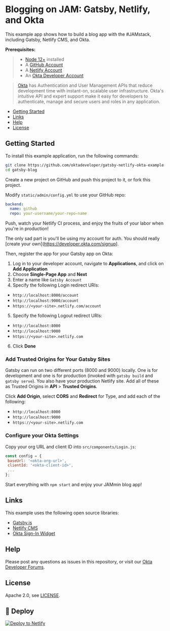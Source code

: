 # Blogging on JAM: Gatsby, Netlify, and Okta
 
This example app shows how to build a blog app with the #JAMstack, including Gatsby, Netlify CMS, and Okta. 

<!--
Please read [Build a CRUD App with Angular 9 and Spring Boot](https://developer.okta.com/blog/2020/01/06/crud-angular-9-spring-boot-2) to see how this app was created.
-->

**Prerequisites:** 

> * [Node 12+](https://nodejs.org/en/) installed
> * A [GitHub Account](https://github.com/join)
> * A [Netlify Account](https://app.netlify.com/signup)
> * An [Okta Developer Account](https://developer.okta.com/signup)

> [Okta](https://developer.okta.com/) has Authentication and User Management APIs that reduce development time with instant-on, scalable user infrastructure. Okta's intuitive API and expert support make it easy for developers to authenticate, manage and secure users and roles in any application.

* [Getting Started](#getting-started)
* [Links](#links)
* [Help](#help)
* [License](#license)

## Getting Started

To install this example application, run the following commands:

```bash
git clone https://github.com/oktadeveloper/gatsby-netlify-okta-example.git gatsby-blog
cd gatsby-blog
```

Create a new project on GitHub and push this project to it, or fork this project.

Modify `static/admin/config.yml` to use your GitHub repo:

```yaml
backend:
  name: github
  repo: your-username/your-repo-name
```

Push, watch your Netlify CI process, and enjoy the fruits of your labor when you're in production! 

The only sad part is you'll be using my account for auth. You should really [create your own](https://developer.okta.com/signup].

Then, register the app for your Gatsby app on Okta:

1. Log in to your developer account, navigate to **Applications**, and click on **Add Application**
2. Choose **Single-Page App** and **Next**
3. Enter a name like `Gatsby Account`
4. Specify the following Login redirect URIs:
  * `http://localhost:8000/account`
  * `http://localhost:9000/account`
  * `https://<your-site>.netlify.com/account`
5. Specify the following Logout redirect URIs:
  * `http://localhost:8000`
  * `http://localhost:9000`
  * `https://<your-site>.netlify.com`
6. Click **Done**

### Add Trusted Origins for Your Gatsby Sites

Gatsby can run on two different ports (8000 and 9000) locally. One is for development and one is for production (invoked with `gatsby build` and `gatsby serve`). You also have your production Netlify site. Add all of these as Trusted Origins in **API** > **Trusted Origins**. 

Click **Add Origin**, select **CORS** and **Redirect** for Type, and add each of the following:

* `http://localhost:8000`
* `http://localhost:9000`
* `https://<your-site>.netlify.com`

### Configure your Okta Settings

Copy your org URL and client ID into `src/components/Login.js`:

```js
const config = {
 baseUrl: '<okta-org-url>',
 clientId: '<okta-client-id>',
 ...
};
```

Start everything with `npm start` and enjoy your JAMmin blog app!

## Links

This example uses the following open source libraries:

* [Gatsby.js](https://www.gatsbyjs.org/)
* [Netlify CMS](https://www.netlifycms.org/)
* [Okta Sign-In Widget](https://developer.okta.com/code/javascript/okta_sign-in_widget/)

## Help

Please post any questions as issues in this repository, or visit our [Okta Developer Forums](https://devforum.okta.com/).

## License

Apache 2.0, see [LICENSE](LICENSE).

## 💫 Deploy

[![Deploy to Netlify](https://www.netlify.com/img/deploy/button.svg)](https://app.netlify.com/start/deploy?repository=https://github.com/oktadeveloper/gatsby-netlify-okta-example)
